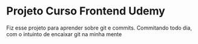 # Projeto Curso Frontend Udemy
Fiz esse projeto para aprender sobre git e commits.
Commitando todo dia, com o intuinto de encaixar git na minha mente 
